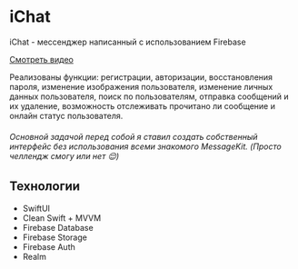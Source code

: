 # iChat
iChat - мессенджер написанный с использованием Firebase

[Смотреть видео](https://youtu.be/zIrpQ1I-BSI)

Реализованы функции: регистрации, авторизации, восстановления пароля, изменение изображения пользователя, изменение личных данных пользователя,
поиск по пользователям, отправка сообщений и их удаление, возможность отслеживать прочитано ли сообщение и онлайн статус пользователя.

###### Основной задачой перед собой я ставил создать собственный интерфейс без использования всеми знакомого MessageKit. (Просто челлендж смогу или нет 😌)

Технологии
---
+ SwiftUI
+ Clean Swift + MVVM
+ Firebase Database
+ Firebase Storage
+ Firebase Auth
+ Realm

